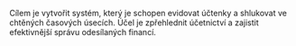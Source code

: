 Cílem je vytvořit systém, který je schopen evidovat účtenky a shlukovat ve chtěných časových úsecích.
Účel je zpřehlednit účetnictví a zajistit efektivnější správu odesílaných financí.
